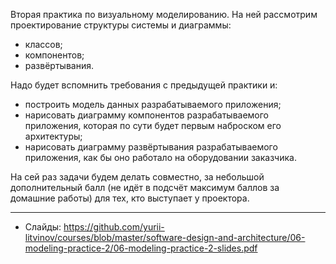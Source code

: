 Вторая практика по визуальному моделированию. На ней рассмотрим проектирование структуры системы и диаграммы:
- классов;
- компонентов;
- развёртывания.

Надо будет вспомнить требования с предыдущей практики и:
- построить модель данных разрабатываемого приложения;
- нарисовать диаграмму компонентов разрабатываемого приложения, которая по сути будет первым наброском его архитектуры;
- нарисовать диаграмму развёртывания разрабатываемого приложения, как бы оно работало на оборудовании заказчика.

На сей раз задачи будем делать совместно, за небольшой дополнительный балл (не идёт в подсчёт максимум баллов за домашние работы) для тех, кто выступает у проектора.

---

- Слайды: https://github.com/yurii-litvinov/courses/blob/master/software-design-and-architecture/06-modeling-practice-2/06-modeling-practice-2-slides.pdf